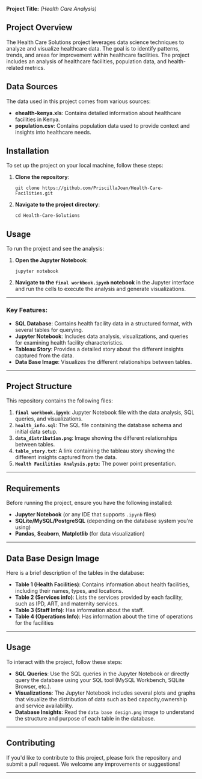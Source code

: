**Project Title:** _(Health Care Analysis)_

## Project Overview

The Health Care Solutions project leverages data science techniques to analyze and visualize healthcare data. The goal is to identify patterns, trends, and areas for improvement within healthcare facilities. The project includes an analysis of healthcare facilities, population data, and health-related metrics.

## Data Sources

The data used in this project comes from various sources:

- **ehealth-kenya.xls**: Contains detailed information about healthcare facilities in Kenya.
- **population.csv**: Contains population data used to provide context and insights into healthcare needs.

## Installation

To set up the project on your local machine, follow these steps:

1. **Clone the repository**:

   ```
   git clone https://github.com/PriscillaJoan/Health-Care-Facilities.git
   ```

2. **Navigate to the project directory**:

   ```
   cd Health-Care-Solutions
   ```

## Usage

To run the project and see the analysis:

1. **Open the Jupyter Notebook**:

   ```
   jupyter notebook
   ```

2. **Navigate to the `final workbook.ipynb` notebook** in the Jupyter interface and run the cells to execute the analysis and generate visualizations.

---

### Key Features:
- **SQL Database**: Contains health facility data in a structured format, with several tables for querying.
- **Jupyter Notebook**: Includes data analysis, visualizations, and queries for examining health facility characteristics.
- **Tableau Story**: Provides a detailed story about the different insights captured from the data.
- **Data Base Image**: Visualizes the different relationships between tables.

---
## Project Structure

This repository contains the following files:

1. **`final workbook.ipynb`**: Jupyter Notebook file with the data analysis, SQL queries, and visualizations.
2. **`health_info.sql`**: The SQL file containing the database schema and initial data setup.
3. **`data_distribution.png`**: Image showing the different relationships between tables.
4. **`table_story.txt`**: A link containing  the tableau story showing the different insights captured from the data.
5. **`Health Facilities Analysis.pptx`**: The power point presentation.

---

## Requirements

Before running the project, ensure you have the following installed:

- **Jupyter Notebook** (or any IDE that supports `.ipynb` files)
- **SQLite/MySQL/PostgreSQL** (depending on the database system you're using)
- **Pandas**, **Seaborn**, **Matplotlib** (for data visualization)

---

## Data Base Design Image

Here is a brief description of the tables in the database:

- **Table 1 (Health Facilities)**: Contains information about health facilities, including their names, types, and locations.
- **Table 2 (Services info)**: Lists the services provided by each facility, such as IPD, ART, and maternity services.
- **Table 3 (Staff Info)**: Has information about the staff.
- **Table 4 (Operations Info)**: Has information about the time of operations for the facilities

---

## Usage

To interact with the project, follow these steps:

- **SQL Queries**: Use the SQL queries in the Jupyter Notebook or directly query the database using your SQL tool (MySQL Workbench, SQLite Browser, etc.).
- **Visualizations**: The Jupyter Notebook includes several plots and graphs that visualize the distribution of data such as bed capacity,ownership and service availability.
- **Database Insights**: Read the `data base design.png` image to understand the structure and purpose of each table in the database.

---

## Contributing

If you'd like to contribute to this project, please fork the repository and submit a pull request. We welcome any improvements or suggestions!

---
